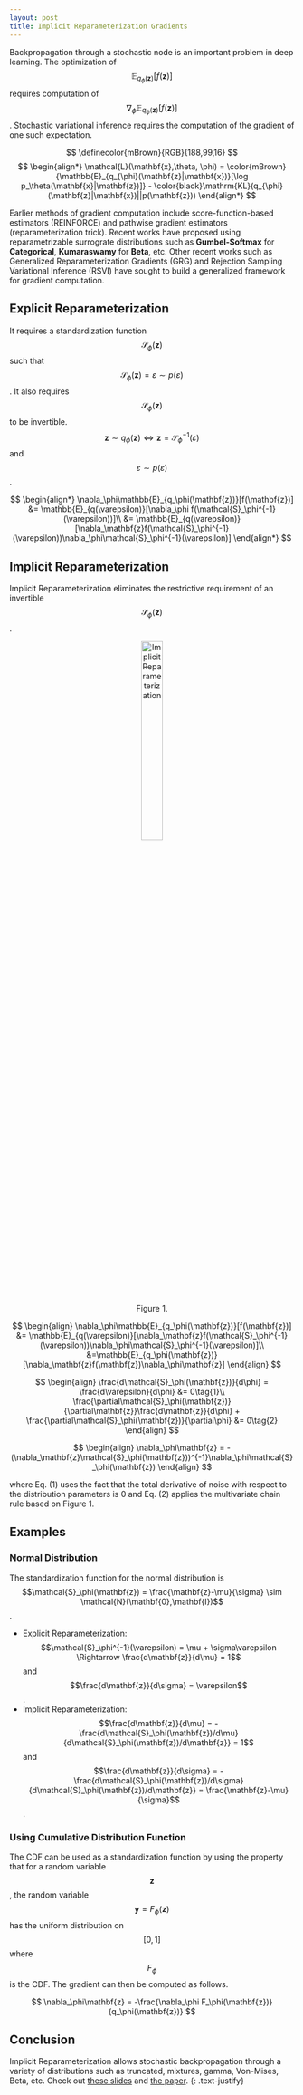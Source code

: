```yaml
---
layout: post
title: Implicit Reparameterization Gradients
---
```


<script type="text/x-mathjax-config">
  MathJax.Hub.Config({ TeX: { extensions: ["color.js"] }});
</script>

Backpropagation through a stochastic node is an important problem in deep learning. The optimization of $$\mathbb{E}_{q_\phi(\mathbf{z})}[f(\mathbf{z})]$$ requires computation of $$\nabla_\phi\mathbb{E}_{q_\phi(\mathbf{z})}[f(\mathbf{z})]$$. Stochastic variational inference requires the computation of the gradient of one such expectation.

$$
\definecolor{mBrown}{RGB}{188,99,16}
$$
$$
\begin{align*}
    \mathcal{L}(\mathbf{x},\theta, \phi) = \color{mBrown}{\mathbb{E}_{q_{\phi}(\mathbf{z}|\mathbf{x})}[\log p_\theta(\mathbf{x}|\mathbf{z})]} - \color{black}\mathrm{KL}(q_{\phi}(\mathbf{z}|\mathbf{x})||p(\mathbf{z}))
\end{align*}
$$

Earlier methods of gradient computation include score-function-based estimators (REINFORCE) and pathwise gradient estimators (reparameterization trick). Recent works have proposed using reparametrizable surrograte distributions such as **Gumbel-Softmax** for **Categorical**, **Kumaraswamy** for **Beta**, etc. Other recent works such as Generalized Reparameterization Gradients (GRG) and Rejection Sampling Variational Inference (RSVI) have sought to build a generalized framework for gradient computation.

## Explicit Reparameterization

It requires a standardization function $$\mathcal{S}_\phi(\mathbf{z})$$ such that $$\mathcal{S}_\phi(\mathbf{z}) = \varepsilon \sim p(\varepsilon)$$. It also requires $$\mathcal{S}_\phi(\mathbf{z})$$ to be invertible.
$$\mathbf{z}\sim q_\phi(\mathbf{z}) \Leftrightarrow \mathbf{z} = \mathcal{S}_\phi^{-1}(\varepsilon)$$ and  $$\varepsilon \sim p(\varepsilon)$$.

$$
\begin{align*}
        \nabla_\phi\mathbb{E}_{q_\phi(\mathbf{z})}[f(\mathbf{z})] &=  \mathbb{E}_{q(\varepsilon)}[\nabla_\phi f(\mathcal{S}_\phi^{-1}(\varepsilon))]\\
        &= \mathbb{E}_{q(\varepsilon)}[\nabla_\mathbf{z}f(\mathcal{S}_\phi^{-1}(\varepsilon))\nabla_\phi\mathcal{S}_\phi^{-1}(\varepsilon)]
\end{align*}
$$    

## Implicit Reparameterization
Implicit Reparameterization eliminates the restrictive requirement of an invertible $$\mathcal{S}_\phi(\mathbf{z})$$.

<center>
  <figure>
    <img style="display: box; margin: auto; width: 30%; height: 30%;" 
         src="{{site.url}}images/blogs/implicit.png" alt="Implicit Reparameterization"/>
    <figcaption align='center'>
      Figure 1.
    </figcaption>
  </figure>
</center>

$$
\begin{align}
        \nabla_\phi\mathbb{E}_{q_\phi(\mathbf{z})}[f(\mathbf{z})] &= \mathbb{E}_{q(\varepsilon)}[\nabla_\mathbf{z}f(\mathcal{S}_\phi^{-1}(\varepsilon))\nabla_\phi\mathcal{S}_\phi^{-1}(\varepsilon)]\\
        &=\mathbb{E}_{q_\phi(\mathbf{z})}[\nabla_\mathbf{z}f(\mathbf{z})\nabla_\phi\mathbf{z}]
    \end{align}
$$

$$
    \begin{align}
        \frac{d\mathcal{S}_\phi(\mathbf{z})}{d\phi} = \frac{d\varepsilon}{d\phi} &= 0\tag{1}\\
        \frac{\partial\mathcal{S}_\phi(\mathbf{z})}{\partial\mathbf{z}}\frac{d\mathbf{z}}{d\phi} + \frac{\partial\mathcal{S}_\phi(\mathbf{z})}{\partial\phi} &= 0\tag{2}
    \end{align}
$$

$$
    \begin{align}
    \nabla_\phi\mathbf{z} = -(\nabla_\mathbf{z}\mathcal{S}_\phi(\mathbf{z}))^{-1}\nabla_\phi\mathcal{S}_\phi(\mathbf{z})
    \end{align}
$$

where Eq. (1) uses the fact that the total derivative of noise with respect to the distribution parameters is 0 and Eq. (2) applies the multivariate chain rule based on Figure 1.

## Examples
### Normal Distribution

The standardization function for the normal distribution is $$\mathcal{S}_\phi(\mathbf{z}) = \frac{\mathbf{z}-\mu}{\sigma} \sim \mathcal{N}(\mathbf{0},\mathbf{I})$$.

* Explicit Reparameterization: $$\mathcal{S}_\phi^{-1}(\varepsilon) = \mu + \sigma\varepsilon \Rightarrow \frac{d\mathbf{z}}{d\mu} = 1$$ and $$\frac{d\mathbf{z}}{d\sigma} = \varepsilon$$.
* Implicit Reparameterization: $$\frac{d\mathbf{z}}{d\mu} = -\frac{d\mathcal{S}_\phi(\mathbf{z})/d\mu}{d\mathcal{S}_\phi(\mathbf{z})/d\mathbf{z}} = 1$$ and $$\frac{d\mathbf{z}}{d\sigma} = -\frac{d\mathcal{S}_\phi(\mathbf{z})/d\sigma}{d\mathcal{S}_\phi(\mathbf{z})/d\mathbf{z}} = \frac{\mathbf{z}-\mu}{\sigma}$$.

### Using Cumulative Distribution Function

The CDF can be used as a standardization function by using the property that for a random variable $$\mathbf{z}$$, the random variable $$\mathbf{y} = F_\phi(\mathbf{z})$$ has the uniform distribution on $$[0,1]$$ where $$F_\phi$$ is the CDF. The gradient can then be computed as follows.

$$
\nabla_\phi\mathbf{z} = -\frac{\nabla_\phi F_\phi(\mathbf{z})}{q_\phi(\mathbf{z})}
$$

## Conclusion
Implicit Reparameterization allows stochastic backpropagation through a variety of distributions such as truncated, mixtures, gamma, Von-Mises, Beta, etc. Check out [these slides](https://github.com/abdulfatir/abdulfatir.github.io/raw/master/files/pdfs/implicit2018.pdf) and [the paper](https://arxiv.org/abs/1805.08498).
{: .text-justify}
